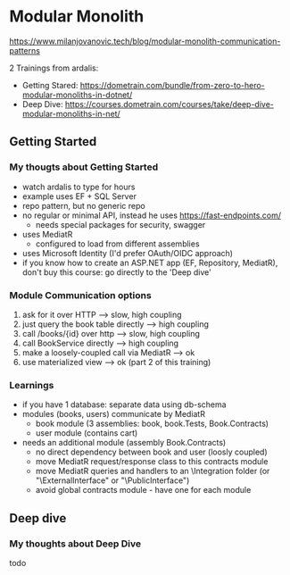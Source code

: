 # Modular Monolith

<https://www.milanjovanovic.tech/blog/modular-monolith-communication-patterns>

2 Trainings from ardalis:

- Getting Stared: <https://dometrain.com/bundle/from-zero-to-hero-modular-monoliths-in-dotnet/>
- Deep Dive: <https://courses.dometrain.com/courses/take/deep-dive-modular-monoliths-in-net/>

## Getting Started

### My thougts about Getting Started

- watch ardalis to type for hours
- example uses EF + SQL Server
- repo pattern, but no generic repo
- no regular or minimal API, instead he uses <https://fast-endpoints.com/>
  - needs special packages for security, swagger
- uses MediatR
  - configured to load from different assemblies
- uses Microsoft Identity (I'd prefer OAuth/OIDC approach)
- if you know how to create an ASP.NET app (EF, Repository, MediatR), don't buy this course: go directly to the 'Deep dive'

### Module Communication options

1. ask for it over HTTP --> slow, high coupling
2. just query the book table directly --> high coupling
3. call /books/{id} over http --> slow, high coupling
4. call BookService directly --> high coupling
5. make a loosely-coupled call via MediatR --> ok
6. use materialized view --> ok (part 2 of this training)

### Learnings

- if you have 1 database: separate data using db-schema
- modules (books, users) communicate by MediatR
  - book module (3 assemblies: book, book.Tests, Book.Contracts)
  - user module (contains cart)
- needs an additional module (assembly Book.Contracts)
  - no direct dependency between book and user (loosly coupled)
  - move MediatR request/response class to this contracts module
  - move MediatR queries and handlers to an \Integration folder (or "\ExternalInterface" or "\PublicInterface")
  - avoid global contracts module - have one for each module

## Deep dive

### My thoughts about Deep Dive

todo
